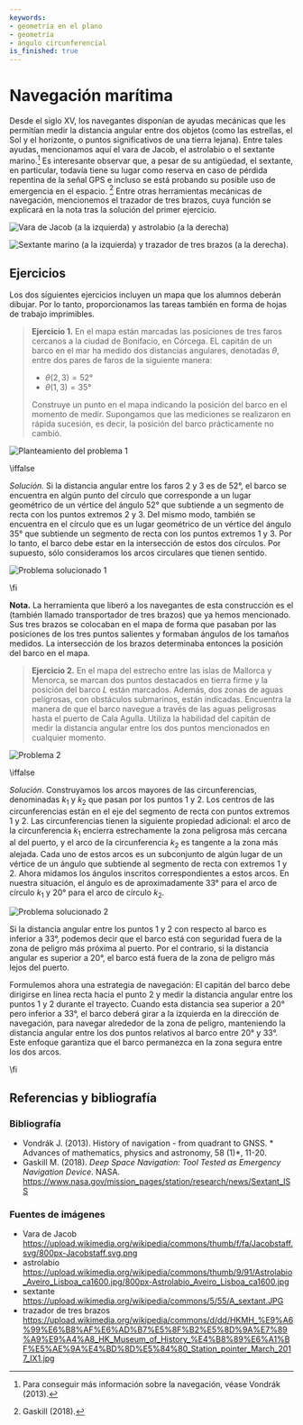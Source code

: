 ```yaml
---
keywords:
- geometría en el plano
- geometría
- ángulo circunferencial
is_finished: true
---
```


# Navegación marítima

Desde el siglo XV, los navegantes disponían de ayudas mecánicas que les permitían medir la distancia angular entre dos
objetos (como las estrellas, el Sol y el horizonte, o puntos significativos de una tierra lejana).  Entre tales ayudas, mencionamos aquí el
vara de Jacob, el astrolabio o el sextante marino.[^1] Es interesante observar que, a pesar de su antigüedad, el sextante, en particular,
todavía tiene su lugar como reserva en caso de pérdida repentina de la señal GPS
e incluso se está probando su posible uso de emergencia en el espacio.
[^2] Entre otras herramientas mecánicas de navegación, mencionemos el
trazador de tres brazos, cuya función se explicará en la nota tras la
solución del primer ejercicio.

![Vara de Jacob (a la izquierda) y astrolabio (a la derecha)](pic0a.jpg)

![Sextante marino (a la izquierda) y trazador de tres brazos (a la derecha).](pic0b.jpg)

## Ejercicios

Los dos siguientes ejercicios incluyen un mapa que los alumnos deberán
dibujar. Por lo tanto, proporcionamos las tareas también en forma de
hojas de trabajo imprimibles.

> **Ejercicio 1.** En el mapa están marcadas las posiciones de tres faros cercanos a la ciudad de Bonifacio, en Córcega. EL capitán de un barco en el mar ha medido dos distancias angulares, denotadas $\theta$, entre dos pares de faros de la siguiente manera:
>
> * $\theta (2,3) = 52°$
> * $\theta (1,3) = 35°$
>
> Construye un punto en el mapa indicando la posición del barco
> en el momento de medir.
> Supongamos que las mediciones se realizaron en rápida sucesión,
> es decir, la posición del barco prácticamente no cambió.

![Planteamiento del problema 1](pic1.jpg)

\iffalse

*Solución.* Si la distancia angular entre los faros 2 y 3 es de
52°, el barco se encuentra en algún punto del círculo que corresponde a un
lugar geométrico de un vértice del ángulo 52° que subtiende a un segmento de recta con
los puntos extremos 2 y 3.
Del mismo modo, también se encuentra en el círculo que es un lugar geométrico de un
vértice del ángulo 35° que subtiende un segmento de recta con los puntos extremos 1 y
3.  Por lo tanto, el barco debe estar en la intersección de estos dos círculos. 
Por supuesto, sólo consideramos los arcos circulares que tienen sentido.

![Problema solucionado 1](pic2.jpg)

\fi

**Nota.** La herramienta que liberó a los navegantes de esta construcción es el
(también llamado transportador de tres brazos) que ya hemos mencionado. 
Sus tres brazos se colocaban en el mapa de forma que
pasaban por las posiciones de los tres puntos salientes y formaban ángulos
de los tamaños medidos. La intersección de los brazos determinaba entonces
la posición del barco en el mapa.

> **Ejercicio 2.** En el mapa del estrecho entre las islas de
> Mallorca y Menorca, se marcan dos puntos destacados en tierra firme y la
> posición del barco $L$ están marcados. Además,
> dos zonas de aguas peligrosas, con obstáculos submarinos,
>  están indicadas.  Encuentra la manera de que el barco navegue a través de las aguas peligrosas
> hasta el puerto de Cala Agulla.  Utiliza la habilidad del capitán
> de medir la distancia angular entre los dos puntos mencionados en
> cualquier momento.

![Problema 2](pic3.jpg)

\iffalse

*Solución*. Construyamos los arcos mayores de las circunferencias, denominadas
$k_1$ y $k_2$ que pasan por los puntos $1$ y $2$. Los centros de las
circunferencias están en el eje del segmento de recta con puntos extremos $1$ y
$2$. Las circunferencias tienen la siguiente propiedad adicional:
el arco de la circunferencia $k_1$ encierra estrechamente la zona peligrosa más cercana al
del puerto, y el arco de la circunferencia $k_2$ es tangente a la zona más alejada.
Cada uno de estos arcos es un subconjunto de algún lugar de un vértice de un
ángulo que subtiende al segmento de recta con extremos $1$ y $2$. Ahora
midamos los ángulos inscritos correspondientes a estos arcos. En nuestra
situación, el ángulo es de aproximadamente $33°$ para el arco de círculo
$k_1$ y $20°$ para el arco de círculo $k_2$.

![Problema solucionado 2](pic4.jpg)

Si la distancia angular entre los puntos $1$ y $2$ con respecto al
barco es inferior a $33°$, podemos decir que el barco está con seguridad
fuera de la zona de peligro más próxima al puerto. Por el contrario, si la distancia angular 
es superior a $20°$, el barco está fuera de la zona de peligro más lejos
del puerto.

Formulemos ahora una estrategia de navegación: El capitán del
barco debe dirigirse en línea recta hacia el punto $2$ y medir
la distancia angular entre los puntos $1$ y $2$ durante el trayecto.
Cuando esta distancia sea superior a $20°$ pero inferior a
$33°$, el barco deberá girar a la izquierda en la dirección de navegación, para
navegar alrededor de la zona de peligro, manteniendo la distancia angular
entre los dos puntos relativos al barco entre $20°$ y
$33°$. Este enfoque garantiza que el barco permanezca en la zona segura
entre los dos arcos.

\fi

## Referencias y bibliografía

### Bibliografía

* Vondrák J. (2013). History of navigation - from quadrant to GNSS. * Advances
of mathematics, physics and astronomy, 58 (1)*, 11-20.
* Gaskill M. (2018). *Deep Space Navigation: Tool Tested as Emergency
Navigation Device*. NASA.
<https://www.nasa.gov/mission_pages/station/research/news/Sextant_ISS>

### Fuentes de imágenes

- Vara de Jacob 
    <https://upload.wikimedia.org/wikipedia/commons/thumb/f/fa/Jacobstaff.svg/800px-Jacobstaff.svg.png>
- astrolabio  
    <https://upload.wikimedia.org/wikipedia/commons/thumb/9/91/Astrolabio_Aveiro_Lisboa_ca1600.jpg/800px-Astrolabio_Aveiro_Lisboa_ca1600.jpg>
- sextante
    <https://upload.wikimedia.org/wikipedia/commons/5/55/A_sextant.JPG>
- trazador de tres brazos  
    <https://upload.wikimedia.org/wikipedia/commons/d/dd/HKMH_%E9%A6%99%E6%B8%AF%E6%AD%B7%E5%8F%B2%E5%8D%9A%E7%89%A9%E9%A4%A8_HK_Museum_of_History_%E4%B8%89%E6%A1%BF%E5%AE%9A%E4%BD%8D%E5%84%80_Station_pointer_March_2017_IX1.jpg>

[^1]: Para conseguir más información sobre la navegación, véase Vondrák (2013).

[^2]: Gaskill (2018).

